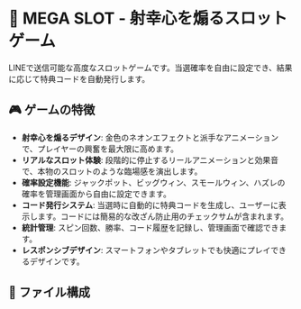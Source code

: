 # 🎰 MEGA SLOT - 射幸心を煽るスロットゲーム

LINEで送信可能な高度なスロットゲームです。当選確率を自由に設定でき、結果に応じて特典コードを自動発行します。

## 🎮 ゲームの特徴

-   **射幸心を煽るデザイン**: 金色のネオンエフェクトと派手なアニメーションで、プレイヤーの興奮を最大限に高めます。
-   **リアルなスロット体験**: 段階的に停止するリールアニメーションと効果音で、本物のスロットのような臨場感を演出します。
-   **確率設定機能**: ジャックポット、ビッグウィン、スモールウィン、ハズレの確率を管理画面から自由に設定できます。
-   **コード発行システム**: 当選時に自動的に特典コードを生成し、ユーザーに表示します。コードには簡易的な改ざん防止用のチェックサムが含まれます。
-   **統計管理**: スピン回数、勝率、コード履歴を記録し、管理画面で確認できます。
-   **レスポンシブデザイン**: スマートフォンやタブレットでも快適にプレイできるデザインです。

## 📁 ファイル構成


